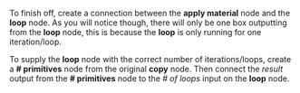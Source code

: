 To finish off, create a connection between the **apply material** node and the **loop** node. As you will notice though, there will only be one box outputting from the **loop** node, this is because the **loop** is only running for one iteration/loop.

To supply the **loop** node with the correct number of iterations/loops, create a **# primitives** node from the original **copy** node. Then connect the *result* output from the **# primitives** node to the *# of loops* input on the **loop** node.